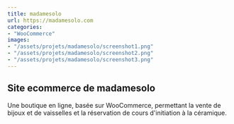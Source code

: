 ```yaml
---
title: madamesolo
url: https://madamesolo.com
categories:
- "WooCommerce"
images:
- "/assets/projets/madamesolo/screenshot1.png"
- "/assets/projets/madamesolo/screenshot2.png"
- "/assets/projets/madamesolo/screenshot3.png"
---
```


## Site ecommerce de madamesolo

Une boutique en ligne, basée sur WooCommerce, permettant la vente de bijoux et de vaisselles et la réservation de cours d'initiation à la céramique.